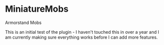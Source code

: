 # MiniatureMobs
 Armorstand Mobs
 
 This is an initial test of the plugin - I haven't touched this in over a year and I am currently making sure everything works before I can add more features.
